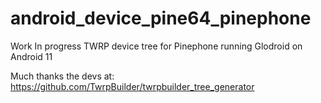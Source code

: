 # android_device_pine64_pinephone
Work In progress TWRP device tree for Pinephone running Glodroid on Android 11

Much thanks the devs at:
https://github.com/TwrpBuilder/twrpbuilder_tree_generator
